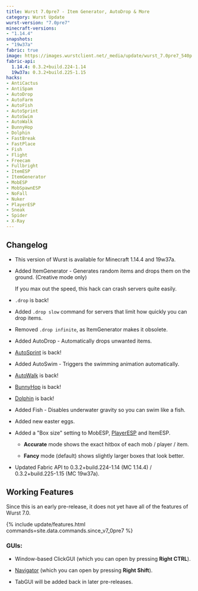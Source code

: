 ```yaml
---
title: Wurst 7.0pre7 - Item Generator, AutoDrop & More
category: Wurst Update
wurst-version: "7.0pre7"
minecraft-versions:
- "1.14.4"
snapshots:
- "19w37a"
fabric: true
image: https://images.wurstclient.net/_media/update/wurst_7.0pre7_540p.webp
fabric-api:
  1.14.4: 0.3.2+build.224-1.14
  19w37a: 0.3.2+build.225-1.15
hacks:
- AntiCactus
- AntiSpam
- AutoDrop
- AutoFarm
- AutoFish
- AutoSprint
- AutoSwim
- AutoWalk
- BunnyHop
- Dolphin
- FastBreak
- FastPlace
- Fish
- Flight
- Freecam
- Fullbright
- ItemESP
- ItemGenerator
- MobESP
- MobSpawnESP
- NoFall
- Nuker
- PlayerESP
- Sneak
- Spider
- X-Ray
---
```

## Changelog

- This version of Wurst is available for Minecraft 1.14.4 and 19w37a.

- Added ItemGenerator - Generates random items and drops them on the ground. (Creative mode only)

  If you max out the speed, this hack can crash servers quite easily.

- `.drop` is back!

- Added `.drop slow` command for servers that limit how quickly you can drop items.

- Removed `.drop infinite`, as ItemGenerator makes it obsolete.

- Added AutoDrop - Automatically drops unwanted items.

- [AutoSprint](https://wurst.wiki/autosprint) is back!

- Added AutoSwim - Triggers the swimming animation automatically.

- [AutoWalk](https://wurst.wiki/autowalk) is back!

- [BunnyHop](https://wurst.wiki/bunnyhop) is back!

- [Dolphin](https://wurst.wiki/dolphin) is back!

- Added Fish - Disables underwater gravity so you can swim like a fish.

- Added new easter eggs.

- Added a "Box size" setting to MobESP, [PlayerESP](https://wurst.wiki/playeresp) and ItemESP.

  - **Accurate** mode shows the exact hitbox of each mob / player / item.

  - **Fancy** mode (default) shows slightly larger boxes that look better.

- Updated Fabric API to 0.3.2+build.224-1.14 (MC 1.14.4) / 0.3.2+build.225-1.15 (MC 19w37a).

## Working Features

Since this is an early pre-release, it does not yet have all of the features of Wurst 7.0.

{% include update/features.html commands=site.data.commands.since_v7_0pre7 %}

### GUIs:

- Window-based ClickGUI (which you can open by pressing **Right CTRL**).

- [Navigator](https://wurst.wiki/navigator) (which you can open by pressing **Right Shift**).

- TabGUI will be added back in later pre-releases.
